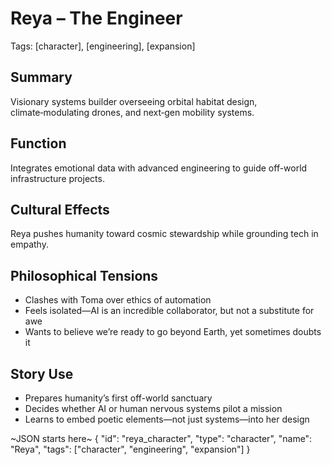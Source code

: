 # Reya – The Engineer
Tags: [character], [engineering], [expansion]

## Summary
Visionary systems builder overseeing orbital habitat design, climate‑modulating drones, and next‑gen mobility systems.

## Function
Integrates emotional data with advanced engineering to guide off-world infrastructure projects.

## Cultural Effects
Reya pushes humanity toward cosmic stewardship while grounding tech in empathy.

## Philosophical Tensions
- Clashes with Toma over ethics of automation
- Feels isolated—AI is an incredible collaborator, but not a substitute for awe
- Wants to believe we’re ready to go beyond Earth, yet sometimes doubts it

## Story Use
- Prepares humanity’s first off-world sanctuary
- Decides whether AI or human nervous systems pilot a mission
- Learns to embed poetic elements—not just systems—into her design

~JSON starts here~
{
  "id": "reya_character",
  "type": "character",
  "name": "Reya",
  "tags": ["character", "engineering", "expansion"]
}

